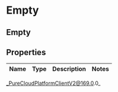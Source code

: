 # Empty

## Empty

## Properties

|Name | Type | Description | Notes|
|------------ | ------------- | ------------- | -------------|



_PureCloudPlatformClientV2@169.0.0_
